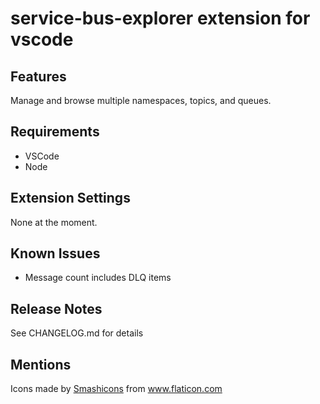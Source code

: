 # service-bus-explorer extension for vscode

<!---  Until vscode support github as badge provider
[![Actions Status](https://github.com/DigitalMolecules/vscode-servicebus-explorer/workflows/Build/badge.svg)](https://github.com/DigitalMolecules/vscode-servicebus-explorer/actions)
[![Actions Status](https://github.com/DigitalMolecules/vscode-servicebus-explorer/workflows/Test/badge.svg)](https://github.com/DigitalMolecules/vscode-servicebus-explorer/actions)
-->

## Features

Manage and browse multiple namespaces, topics, and queues.

## Requirements

- VSCode
- Node

## Extension Settings

None at the moment.

## Known Issues

- Message count includes DLQ items

## Release Notes

See CHANGELOG.md for details

## Mentions

<div>Icons made by <a href="https://www.flaticon.com/authors/smashicons" title="Smashicons">Smashicons</a> from <a href="https://www.flaticon.com/"         title="Flaticon">www.flaticon.com</a>
</div>